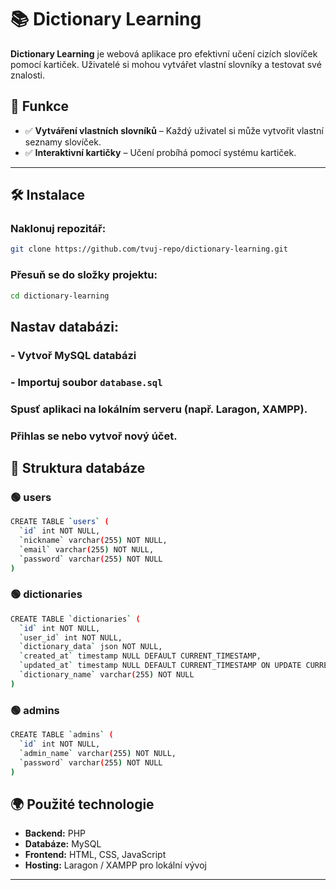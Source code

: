 # 📚 Dictionary Learning

**Dictionary Learning** je webová aplikace pro efektivní učení cizích slovíček pomocí kartiček. Uživatelé si mohou vytvářet vlastní slovníky a testovat své znalosti.

## 🚀 Funkce
- ✅ **Vytváření vlastních slovníků** – Každý uživatel si může vytvořit vlastní seznamy slovíček.
- ✅ **Interaktivní kartičky** – Učení probíhá pomocí systému kartiček.
---

## 🛠️ Instalace


### Naklonuj repozitář:
```bash
git clone https://github.com/tvuj-repo/dictionary-learning.git
```
### Přesuň se do složky projektu:
```bash
cd dictionary-learning
```

## Nastav databázi: 
### - Vytvoř MySQL databázi
### - Importuj soubor `database.sql`

### Spusť aplikaci na lokálním serveru (např. Laragon, XAMPP).
### Přihlas se nebo vytvoř nový účet.

## 💾 Struktura databáze

### 🟢 users
```bash
CREATE TABLE `users` (
  `id` int NOT NULL,
  `nickname` varchar(255) NOT NULL,
  `email` varchar(255) NOT NULL,
  `password` varchar(255) NOT NULL
)

```
### 🟢 dictionaries
```bash
CREATE TABLE `dictionaries` (
  `id` int NOT NULL,
  `user_id` int NOT NULL,
  `dictionary_data` json NOT NULL,
  `created_at` timestamp NULL DEFAULT CURRENT_TIMESTAMP,
  `updated_at` timestamp NULL DEFAULT CURRENT_TIMESTAMP ON UPDATE CURRENT_TIMESTAMP,
  `dictionary_name` varchar(255) NOT NULL
)
```
### 🟢 admins
```bash
CREATE TABLE `admins` (
  `id` int NOT NULL,
  `admin_name` varchar(255) NOT NULL,
  `password` varchar(255) NOT NULL
)
```

## 🌍 Použité technologie

- **Backend:** PHP  
- **Databáze:** MySQL  
- **Frontend:** HTML, CSS, JavaScript  
- **Hosting:** Laragon / XAMPP pro lokální vývoj  

---
